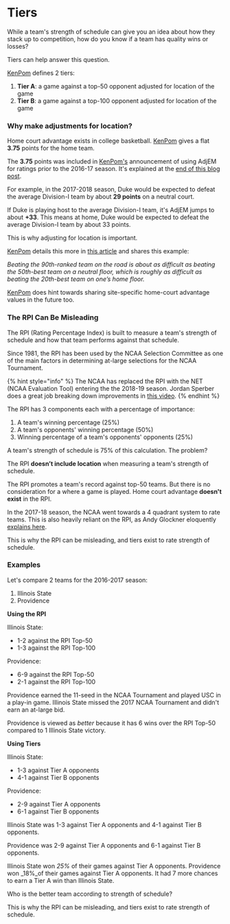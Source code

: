 # Tiers

While a team's strength of schedule can give you an idea about how they stack up to competition, how do you know if a team has quality wins or losses?

Tiers can help answer this question.

[KenPom](http://kenpom.com/) defines 2 tiers:

1. **Tier A**: a game against a top-50 opponent adjusted for location of the game
2. **Tier B**: a game against a top-100 opponent adjusted for location of the game

### Why make adjustments for location?

Home court advantage exists in college basketball. [KenPom](http://kenpom.com/) gives a flat **3.75** points for the home team.

The **3.75** points was included in [KenPom's](http://kenpom.com/) announcement of using AdjEM for ratings prior to the 2016-17 season. It's explained at the [end of this blog post](http://kenpom.com/blog/ratings-methodology-update/).

For example, in the 2017-2018 season, Duke would be expected to defeat the average Division-I team by about **29 points** on a neutral court.

If Duke is playing host to the average Division-I team, it's AdjEM jumps to about **+33**. This means at home, Duke would be expected to defeat the average Division-I team by about 33 points.

This is why adjusting for location is important.

[KenPom](http://kenpom.com/) details this more in [this article](http://kenpom.com/blog/tiers-of-joy/) and shares this example:

_Beating the 90th-ranked team on the road is about as difficult as beating the 50th-best team on a neutral floor, which is roughly as difficult as beating the 20th-best team on one’s home floor._

[KenPom](http://kenpom.com/) does hint towards sharing site-specific home-court advantage values in the future too.

### The RPI Can Be Misleading

The RPI \(Rating Percentage Index\) is built to measure a team's strength of schedule and how that team performs against that schedule.

Since 1981, the RPI has been used by the NCAA Selection Committee as one of the main factors in determining at-large selections for the NCAA Tournament.

{% hint style="info" %}
The NCAA has replaced the RPI with the NET \(NCAA Evaluation Tool\) entering the the 2018-19 season. Jordan Sperber does a great job breaking down improvements in [this video](https://www.youtube.com/watch?v=dG_NpOEI8_Q).
{% endhint %}

The RPI has 3 components each with a percentage of importance:

1. A team's winning percentage \(25%\)
2. A team's opponents' winning percentage \(50%\)
3. Winning percentage of a team's opponents' opponents \(25%\)

A team's strength of schedule is 75% of this calculation. The problem?

The RPI **doesn’t include location** when measuring a team's strength of schedule.

The RPI promotes a team's record against top-50 teams. But there is no consideration for a where a game is played. Home court advantage **doesn't exist** in the RPI.

In the 2017-18 season, the NCAA went towards a 4 quadrant system to rate teams. This is also heavily reliant on the RPI, as Andy Glockner eloquently [explains here](https://twitter.com/AndyGlockner/status/963635297304104960).

This is why the RPI can be misleading, and tiers exist to rate strength of schedule.

### Examples

Let's compare 2 teams for the 2016-2017 season:

1. Illinois State
2. Providence

**Using the RPI**

Illinois State:

* 1-2 against the RPI Top-50
* 1-3 against the RPI Top-100

Providence:

* 6-9 against the RPI Top-50
* 2-1 against the RPI Top-100

Providence earned the 11-seed in the NCAA Tournament and played USC in a play-in game. Illinois State missed the 2017 NCAA Tournament and didn't earn an at-large bid.

Providence is viewed as _better_ because it has 6 wins over the RPI Top-50 compared to 1 Illinois State victory.

**Using Tiers**

Illinois State:

* 1-3 against Tier A opponents
* 4-1 against Tier B opponents

Providence:

* 2-9 against Tier A opponents
* 6-1 against Tier B opponents

Illinois State was 1-3 against Tier A opponents and 4-1 against Tier B opponents.

Providence was 2-9 against Tier A opponents and 6-1 against Tier B opponents.

Illinois State won _25%_ of their games against Tier A opponents. Providence won _18%_of their games against Tier A opponents. It had 7 more chances to earn a Tier A win than Illinois State.

Who is the better team according to strength of schedule?

This is why the RPI can be misleading, and tiers exist to rate strength of schedule.

